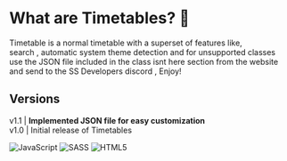 # What are Timetables? 📅
Timetable is a normal timetable with a superset of features like,<br/>
search , automatic system theme detection and for unsupported classes<br/>
use the JSON file included in the class isnt here section from the website<br/>
and send to the SS Developers discord , Enjoy!

## Versions
v1.1 | **Implemented JSON file for easy customization** <br/>
v1.0 | Initial release of Timetables<br/>

![JavaScript](https://img.shields.io/badge/JavaScript-F7DF1E?style=for-the-badge&logo=javascript&logoColor=black) ![SASS](https://img.shields.io/badge/Sass-CC6699?style=for-the-badge&logo=sass&logoColor=white) ![HTML5](https://img.shields.io/badge/HTML5-E34F26?style=for-the-badge&logo=html5&logoColor=white)
